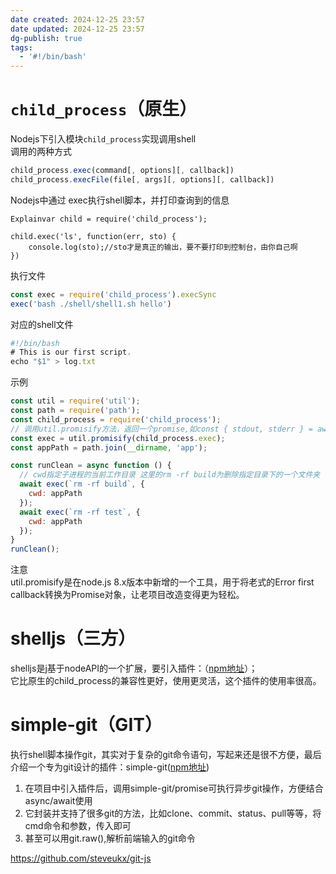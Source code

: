 ```yaml
---
date created: 2024-12-25 23:57
date updated: 2024-12-25 23:57
dg-publish: true
tags:
  - '#!/bin/bash'
---
```


# `child_process`（原生）

Nodejs下引入模块`child_process`实现调用shell<br>调用的两种方式

```javascript
child_process.exec(command[, options][, callback])
child_process.execFile(file[, args][, options][, callback])
```

Nodejs中通过 exec执行shell脚本，并打印查询到的信息

```
Explainvar child = require('child_process');

child.exec('ls', function(err, sto) {
    console.log(sto);//sto才是真正的输出，要不要打印到控制台，由你自己啊
})
```

执行文件

```javascript
const exec = require('child_process').execSync
exec('bash ./shell/shell1.sh hello')
```

对应的shell文件

```javascript
#!/bin/bash
# This is our first script.
echo "$1" > log.txt
```

示例

```javascript
const util = require('util');
const path = require('path');
const child_process = require('child_process');
// 调用util.promisify方法，返回一个promise,如const { stdout, stderr } = await exec('rm -rf build')
const exec = util.promisify(child_process.exec);
const appPath = path.join(__dirname, 'app');

const runClean = async function () {
  // cwd指定子进程的当前工作目录 这里的rm -rf build为删除指定目录下的一个文件夹
  await exec(`rm -rf build`, {
    cwd: appPath
  });
  await exec(`rm -rf test`, {
    cwd: appPath
  });
}
runClean();
```

注意<br>util.promisify是在node.js 8.x版本中新增的一个工具，用于将老式的Error first callback转换为Promise对象，让老项目改造变得更为轻松。

# shelljs（三方）

shelljs是j基于nodeAPI的一个扩展，要引入插件：（[npm地址](https://cloud.tencent.com/developer/tools/blog-entry?target=https%3A%2F%2Fwww.npmjs.com%2Fpackage%2Fshelljs&source=article&objectId=1812689)）；<br>它比原生的child_process的兼容性更好，使用更灵活，这个插件的使用率很高。

# simple-git（GIT）

执行shell脚本操作git，其实对于复杂的git命令语句，写起来还是很不方便，最后介绍一个专为git设计的插件：simple-git([npm地址](https://cloud.tencent.com/developer/tools/blog-entry?target=https%3A%2F%2Fwww.npmjs.com%2Fpackage%2Fsimple-git&source=article&objectId=1812689))

1. 在项目中引入插件后，调用simple-git/promise可执行异步git操作，方便结合async/await使用
2. 它封装并支持了很多git的方法，比如clone、commit、status、pull等等，将cmd命令和参数，传入即可
3. 甚至可以用git.raw(),解析前端输入的git命令

<https://github.com/steveukx/git-js>
